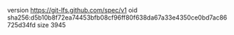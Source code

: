 version https://git-lfs.github.com/spec/v1
oid sha256:d5b10b8f72ea74453bfb08cf96ff80f638da67a33e4350ce0bd7ac86725d34fd
size 3945
